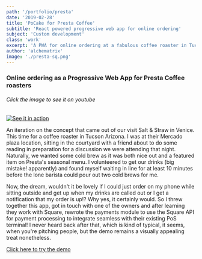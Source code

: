 ```yaml
---
path: '/portfolio/presta'
date: '2019-02-28'
title: 'PoCake for Presta Coffee'
subtitle: 'React powered progressive web app for online ordering'
subject: 'Custom development'
class: 'work'
excerpt: 'A PWA for online ordering at a fabulous coffee roaster in Tucson AZ'
author: 'alchematrix'
image: './presta-sq.png'
---
```

### Online ordering as a Progressive Web App for Presta Coffee roasters

###### Click the image to see it on youtube

<a href="https://youtu.be/MHNflrw5ECI/" target="_blank">![See it in action](https://i.imgur.com/xDlkQyX.gif)</a>

An iteration on the concept that came out of our visit Salt & Straw in Venice. This time for a coffee roaster in Tucson Arizona. I was at their Mercado plaza location, sitting in the courtyard with a friend about to do some reading in preparation for a discussion we were attending that night. Naturally, we wanted some cold brew as it was both nice out and a featured item on Presta's seasonal menu. I volunteered to get our drinks (big mistake! apparently) and found myself waiting in line for at least 10 minutes before the lone barista could pour out two cold brews for me.

Now, the dream, wouldn't it be lovely if I could just order on my phone while sitting outside and get up when my drinks are called out or I get a notification that my order is up!? Why yes, it certainly would. So I threw together this app, got in touch with one of the owners and after learning they work with Square, rewrote the payments module to use the Square API for payment processing to integrate seamless with their existing PoS terminal! I never heard back after that, which is kind of typical, it seems, when you're pitching people, but the demo remains a visually appealing treat nonetheless.

<a href="https://pocake-presta.alchematrix.net" target="_blank">Click here to try the demo</a>
